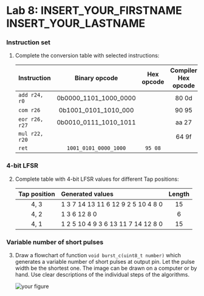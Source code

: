# Lab 8: INSERT_YOUR_FIRSTNAME INSERT_YOUR_LASTNAME

### Instruction set

1. Complete the conversion table with selected instructions:

   | **Instruction** | **Binary opcode** | **Hex opcode** | **Compiler Hex opcode** |
   | :-- | :-: | :-: | :-: |
   | `add r24, r0` | 0b0000_1101_1000_0000 |  | 80 0d |
   | `com r26` | 0b1001_0101_1010_000 |  | 90 95 |
   | `eor r26, r27` | 0b0010_0111_1010_1011 |  | aa 27 |
   | `mul r22, r20` |  |  | 64 9f |
   | `ret` | `1001_0101_0000_1000` | `95 08` |  |

### 4-bit LFSR

2. Complete table with 4-bit LFSR values for different Tap positions:

   | **Tap position** | **Generated values** | **Length** |
   | :-: | :-- | :-: |
   | 4, 3 | 1 3 7 14 13 11 6 12 9 2 5 10 4 8 0 | 15 |
   | 4, 2 | 1 3 6 12 8 0  | 6 |
   | 4, 1 | 1 2 5 10 4 9 3 6 13 11 7 14 12 8 0 | 15 |

### Variable number of short pulses

3. Draw a flowchart of function `void burst_c(uint8_t number)` which generates a variable number of short pulses at output pin. Let the pulse width be the shortest one. The image can be drawn on a computer or by hand. Use clear descriptions of the individual steps of the algorithms.

   ![your figure]()